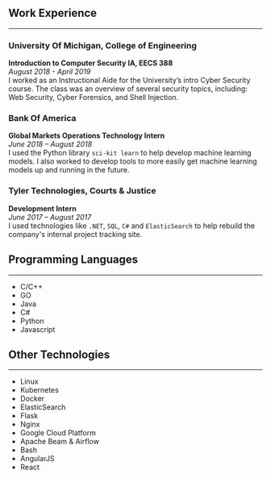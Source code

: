 ## Work Experience
---
### University Of Michigan, College of Engineering
**Introduction to Computer Security IA, EECS 388**   
*August 2018 - April 2019*   
I worked as an Instructional Aide for the University’s intro Cyber Security course.
The class was an overview of several security topics,
including: Web Security, Cyber Forensics, and Shell
Injection.

### Bank Of America
**Global Markets Operations Technology Intern**   
*June 2018 – August 2018*   
I used the Python library `sci-kit learn` to help develop
machine learning models. I also worked to develop tools
to more easily get machine learning models up and
running in the future.

### Tyler Technologies, Courts & Justice
**Development Intern**   
*June 2017 – August 2017*   
I used technologies like `.NET`, `SQL`, `C#` and `ElasticSearch` to help rebuild the company's internal project tracking site. 

## Programming Languages
---
- C/C++
- GO
- Java
- C#
- Python
- Javascript

## Other Technologies
---
- Linux
- Kubernetes
- Docker
- ElasticSearch
- Flask
- Nginx
- Google Cloud Platform
- Apache Beam & Airflow
- Bash
- AngularJS
- React